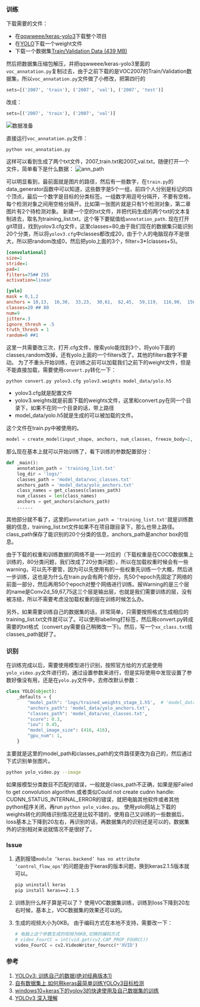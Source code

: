 ### 训练

下载需要的文件：
 - 在[qqwweee/keras-yolo3](https://github.com/qqwweee/keras-yolo3)下载整个项目
 - 在[YOLO](https://pjreddie.com/darknet/yolo/)下载一个weight文件
 - 下载一个数据集[Train/Validation Data (439 MB)](https://pjreddie.com/projects/pascal-voc-dataset-mirror/)

然后把数据集压缩包解压，并把qqwweee/keras-yolo3里面的`voc_annatation.py`复制过去，由于之前下载的是VOC2007的Train/Validation数据集，所以`voc_annatation.py`文件做了小修改，把第四行的
~~~py
sets=[('2007', 'train'), ('2007', 'val'), ('2007', 'test')]
~~~
改成：
~~~py
sets=[('2007', 'train'), ('2007', 'val')]
~~~
![数据准备](assert/dataset.png)

直接运行`voc_annatation.py`文件：
~~~
python voc_annatation.py
~~~
这样可以看到生成了两个txt文件，2007_train.txt和2007_val.txt，随便打开一个文件，简单看下是什么数据：
![ann_path](assert/ann_path.png)

可以明显看到，最前面就是图片的路径，然后有一些数字，在`train.py`的data_generator函数中可以知道，这些数字是5个一组，前四个人分别是标记的四个顶点，最后一个数字是目标的分类标签。一组数字用逗号分隔开，不要有空格，每个检测对象之间用空格分隔开。比如第一张图片就是只有1个检测对象，第二章图片有2个待检测对象。
新建一个空的txt文件，并把代码生成的两个txt的文本复制进去，取名为training_list.txt，这个等下要赋值给`annotation_path`.
现在打开git项目，找到yolov3.cfg文件，这里classes=80,由于我们现在的数据集只能识别20个分类，所以将`yolov3.cfg`中classes都改成20，由于个人的电脑现存不是很大，所以把random改成0，然后把yolo上面的3个，filter=3*(classes+5)。
~~~cfg
[convolutional]
size=1
stride=1
pad=1
filters=75## 255
activation=linear

[yolo]
mask = 0,1,2
anchors = 10,13,  16,30,  33,23,  30,61,  62,45,  59,119,  116,90,  156,198,  373,326
classes=20 ## 80
num=9
jitter=.3
ignore_thresh = .5
truth_thresh = 1
random=0 ##1
~~~
这里一共需要改三次，打开.cfg文件，搜索yolo能找到3个，将yolo下面的classes,random改掉，还有yolo上面的一个filters改了。其他的filters数字不要动。
为了不重头开始训练，在训练之前可以加载我们之前下的weight文件，但是不能直接加载，需要使用`convert.py`转化一下：
~~~
python convert.py yolov3.cfg yolov3.weights model_data/yolo.h5
~~~
 - yolov3.cfg就是配置文件
 - yolov3.weights就是前面下载的weights文件，这里和convert.py在同一个目录下，如果不在同一个目录的话，带上路径
 - model_data/yolo.h5就是生成的可以被加载的文件。

这个文件在train.py中被使用的。
~~~py
model = create_model(input_shape, anchors, num_classes, freeze_body=2, weights_path='model_data/yolo_weights.h5')
~~~
那么现在基本上就可以开始训练了，看下训练的参数配置部分：
~~~py
def _main():
    annotation_path = 'training_list.txt'
    log_dir = 'logs/'
    classes_path = 'model_data/voc_classes.txt'
    anchors_path = 'model_data/yolo_anchors.txt'
    class_names = get_classes(classes_path)
    num_classes = len(class_names)
    anchors = get_anchors(anchors_path)
    ......
~~~
其他部分就不看了，这里的`annotation_path = 'training_list.txt'`就是训练数据的信息，training_list.txt文件如果不在项目跟目录下，那么也带上路径。class_path保存了能识别的20个分类的信息，anchors_path是anchor box的信息。

由于下载的权重和训练数据的网络不是一一对应的（下载权重是在COCO数据集上训练的，80分类问题，我们改成了20分类问题），所以在加载权重时候会有一些warning，可以先不要管，因为可以先使用有的一些权重先训练一个大概，然后进一步训练，这也是为什么在train.py会有两个部分，先50个epoch先固定了网络的前面一部分，然后再用50个epoch对整个网络进行训练。报Warning的是三个层的name是Conv2d_59,67,75这三个层是输出层，也就是我们需要训练的层，没有被冻结，所以不需要考虑没加载权重的层在训练时候怎么办。

另外，如果需要训练自己的数据集的话，非常简单，只需要按照格式生成相应的training_list.txt文件就可以了。可以使用labelImg打标签，然后用convert.py转成需要的txt格式（convert.py需要自己稍微改一下)。然后，写一个`xx_class.txt`给classes_path就好了。

### 识别
在训练完成以后，需要使用模型进行识别，按照官方给的方式是使用`yolo_video.py`文件进行的，通过设置参数来进行，但是实际使用中发现设置了参数好像没有用，还是在`yolo.py`文件中，去修改默认参数：
~~~py
class YOLO(object):
    _defaults = {
        "model_path": 'logs/trained_weights_stage_1.h5',  # 'model_data/yolo.h5'
        "anchors_path": 'model_data/yolo_anchors.txt',
        "classes_path": 'model_data/voc_classes.txt',
        "score": 0.3,
        "iou": 0.45,
        "model_image_size": (416, 416),
        "gpu_num": 1,
    }
~~~
主要就是这里的model_path和classes_path的文件路径更改为自己的，然后通过下式识别单张图片。
~~~bash
python yolo_video.py --image
~~~
如果报模型分类数目不匹配的错误，一般就是class_path不正确，如果是报Failed to get convolution algorithm.或者类似Could not create cudnn handle: CUDNN_STATUS_INTERNAL_ERROR的错误，就把电脑其他软件或者其他python程序关闭，再run `python yolo_video.py`。
使用yolo网站上下载的weights转化的网络识别情况还是比较不错的，使用自己又训练的一些数据后，loss基本上下降到20左右，再识别的话，再数据集内的识别还是可以的，数据集外的识别相对来说就情况不是很好了。

### Issue
1. 遇到报错`module ‘keras.backend’ has no attribute ‘control_flow_ops’`的问题是由于keras的版本问题，换到keras2.1.5版本就可以。
    ~~~bash
    pip uninstall keras
    pip install keras==2.1.5
    ~~~
2. 训练到什么样子算是可以了？
   使用VOC数据集训练，训练到loss下降到20左右时候，基本上，VOC数据集的效果还可以的。
   
3. 生成的视频大小为0KB。
    由于编码方式在本地不支持，需要改一下：
    ~~~py
    # 电脑上这个参数生成的视频为0KB,切换的编码方式
    # video_FourCC = int(vid.get(cv2.CAP_PROP_FOURCC))
    video_FourCC = cv2.VideoWriter_fourcc(*'XVID')
   ~~~


### 参考
1. [YOLOv3: 训练自己的数据(绝对经典版本1)](https://blog.csdn.net/lilai619/article/details/79695109)
2. [自有数据集上,如何用keras最简单训练YOLOv3目标检测](https://blog.csdn.net/sinat_26917383/article/details/85614247)
3. [windows10+keras下的yolov3的快速使用及自己数据集的训练](https://blog.csdn.net/u012746060/article/details/81183006)
4. [YOLOv3 深入理解](https://www.jianshu.com/p/d13ae1055302)
